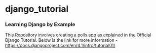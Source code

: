 # django_tutorial

### Learning Django by Example

This Repository involves creating a polls app as explained in the Official Django Tutorial.
Below is the link for more information - 
https://docs.djangoproject.com/en/4.1/intro/tutorial01/

